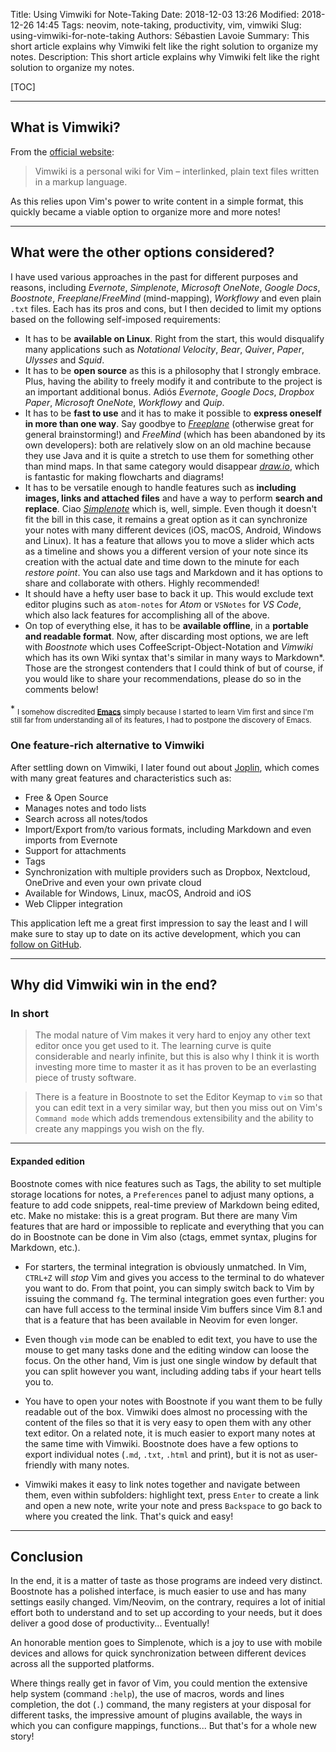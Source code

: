 Title: Using Vimwiki for Note-Taking
Date: 2018-12-03 13:26
Modified: 2018-12-26 14:45
Tags: neovim, note-taking, productivity, vim, vimwiki
Slug: using-vimwiki-for-note-taking
Authors: Sébastien Lavoie
Summary: This short article explains why Vimwiki felt like the right solution to organize my notes.
Description: This short article explains why Vimwiki felt like the right solution to organize my notes.

[TOC]

---

## What is Vimwiki?

From the [official website](https://vimwiki.github.io/):

> Vimwiki is a personal wiki for Vim – interlinked, plain text files
> written in a markup language.

As this relies upon Vim's power to write content in a simple format,
this quickly became a viable option to organize more and more notes!

---

## What were the other options considered?

I have used various approaches in the past for different purposes and
reasons, including _Evernote_, _Simplenote_, _Microsoft OneNote_,
_Google Docs_, _Boostnote_, _Freeplane_/_FreeMind_ (mind-mapping),
_Workflowy_ and even plain `.txt` files. Each has its pros and cons, but
I then decided to limit my options based on the following self-imposed
requirements:

-   It has to be **available on Linux**. Right from the start, this would
    disqualify many applications such as _Notational Velocity_, _Bear_,
    _Quiver_, _Paper_, _Ulysses_ and _Squid_.
-   It has to be **open source** as this is a philosophy that I strongly
    embrace. Plus, having the ability to freely modify it and contribute to
    the project is an important additional bonus. Adiós _Evernote_, _Google
    Docs_, _Dropbox Paper_, _Microsoft OneNote_, _Workflowy_ and _Quip_.
-   It has to be **fast to use** and it has to make it possible
    to **express oneself in more than one way**. Say goodbye to
    _[Freeplane](https://www.freeplane.org)_ (otherwise great for
    general brainstorming!) and _FreeMind_ (which has been abandoned
    by its own developers): both are relatively slow on an old machine
    because they use Java and it is quite a stretch to use them for
    something other than mind maps. In that same category would disappear
    _[draw.io](https://www.draw.io/)_, which is fantastic for making
    flowcharts and diagrams!
-   It has to be versatile enough to handle features such as **including
    images, links and attached files** and have a way to perform **search
    and replace**. Ciao _[Simplenote](https://simplenote.com/)_ which
    is, well, simple. Even though it doesn't fit the bill in this case,
    it remains a great option as it can synchronize your notes with many
    different devices (iOS, macOS, Android, Windows and Linux). It has
    a feature that allows you to move a slider which acts as a timeline
    and shows you a different version of your note since its creation
    with the actual date and time down to the minute for each _restore
    point_. You can also use tags and Markdown and it has options to
    share and collaborate with others. Highly recommended!
-   It should have a hefty user base to back it up. This would exclude
    text editor plugins such as `atom-notes` for _Atom_ or `VSNotes` for _VS
    Code_, which also lack features for accomplishing all of the above.
-   On top of everything else, it has to be **available offline**, in a
    **portable and readable format**. Now, after discarding most options, we
    are left with _Boostnote_ which uses CoffeeScript-Object-Notation and
    _Vimwiki_ which has its own Wiki syntax that's similar in many ways to
    Markdown\*. Those are the strongest contenders that I could think of but
    of course, if you would like to share your recommendations, please do so
    in the comments below!

\* <sub>I somehow discredited
**[Emacs](https://www.gnu.org/software/emacs)** simply because I started
to learn Vim first and since I'm still far from understanding all of
its features, I had to postpone the discovery of Emacs.</sub>

### One feature-rich alternative to Vimwiki

After settling down on Vimwiki, I later found out about <a
href="https://joplin.cozic.net">Joplin</a>, which comes with many great
features and characteristics such as:

-   Free & Open Source
-   Manages notes and todo lists
-   Search across all notes/todos
-   Import/Export from/to various formats, including Markdown and even
    imports from Evernote
-   Support for attachments
-   Tags
-   Synchronization with multiple providers such as Dropbox, Nextcloud,
    OneDrive and even your own private cloud
-   Available for Windows, Linux, macOS, Android and iOS
-   Web Clipper integration

This application left me a great first impression to say the least and I
will make sure to stay up to date on its active development, which you
can <a href="https://github.com/laurent22/joplin">follow on GitHub</a>.

---

## Why did Vimwiki win in the end?

### In short

> The modal nature of Vim makes it very hard to enjoy any other text
> editor once you get used to it. The learning curve is quite considerable
> and nearly infinite, but this is also why I think it is worth investing
> more time to master it as it has proven to be an everlasting piece of
> trusty software.

> There is a feature in Boostnote to set the Editor Keymap to `vim` so
> that you can edit text in a very similar way, but then you miss out on
> Vim's `Command mode` which adds tremendous extensibility and the ability
> to create any mappings you wish on the fly.

---

#### Expanded edition

Boostnote comes with nice features such as Tags, the ability to set
multiple storage locations for notes, a `Preferences` panel to adjust
many options, a feature to add code snippets, real-time preview of
Markdown being edited, etc. Make no mistake: this is a great program.
But there are many Vim features that are hard or impossible to replicate
and everything that you can do in Boostnote can be done in Vim also
(ctags, emmet syntax, plugins for Markdown, etc.).

-   For starters, the terminal integration is obviously unmatched. In
    Vim, `CTRL+Z` will _stop_ Vim and gives you access to the terminal to
    do whatever you want to do. From that point, you can simply switch back
    to Vim by issuing the command `fg`. The terminal integration goes even
    further: you can have full access to the terminal inside Vim buffers
    since Vim 8.1 and that is a feature that has been available in Neovim
    for even longer.

-   Even though `vim` mode can be enabled to edit text, you have to use
    the mouse to get many tasks done and the editing window can loose the
    focus. On the other hand, Vim is just one single window by default that
    you can split however you want, including adding tabs if your heart
    tells you to.

-   You have to open your notes with Boostnote if you want them to be
    fully readable out of the box. Vimwiki does almost no processing with
    the content of the files so that it is very easy to open them with any
    other text editor. On a related note, it is much easier to export many
    notes at the same time with Vimwiki. Boostnote does have a few options
    to export individual notes (`.md`, `.txt`, `.html` and print), but it is
    not as user-friendly with many notes.

-   Vimwiki makes it easy to link notes together and navigate between
    them, even within subfolders: highlight text, press `Enter` to create a
    link and open a new note, write your note and press `Backspace` to go
    back to where you created the link. That's quick and easy!

---

## Conclusion

In the end, it is a matter of taste as those programs are indeed very
distinct. Boostnote has a polished interface, is much easier to use and
has many settings easily changed. Vim/Neovim, on the contrary, requires
a lot of initial effort both to understand and to set up according
to your needs, but it does deliver a good dose of productivity...
Eventually!

An honorable mention goes to Simplenote, which is a joy to use with
mobile devices and allows for quick synchronization between different
devices across all the supported platforms.

Where things really get in favor of Vim, you could mention the extensive
help system (command `:help`), the use of macros, words and lines
completion, the dot (`.`) command, the many registers at your disposal
for different tasks, the impressive amount of plugins available, the
ways in which you can configure mappings, functions... But that's for a
whole new story!

